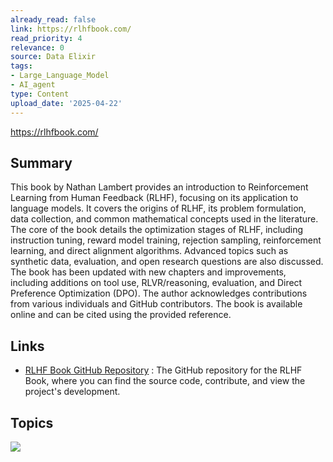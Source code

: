 ```yaml
---
already_read: false
link: https://rlhfbook.com/
read_priority: 4
relevance: 0
source: Data Elixir
tags:
- Large_Language_Model
- AI_agent
type: Content
upload_date: '2025-04-22'
---
```


https://rlhfbook.com/
## Summary

This book by Nathan Lambert provides an introduction to Reinforcement Learning from Human Feedback (RLHF), focusing on its application to language models. It covers the origins of RLHF, its problem formulation, data collection, and common mathematical concepts used in the literature. The core of the book details the optimization stages of RLHF, including instruction tuning, reward model training, rejection sampling, reinforcement learning, and direct alignment algorithms. Advanced topics such as synthetic data, evaluation, and open research questions are also discussed. The book has been updated with new chapters and improvements, including additions on tool use, RLVR/reasoning, evaluation, and Direct Preference Optimization (DPO). The author acknowledges contributions from various individuals and GitHub contributors. The book is available online and can be cited using the provided reference.
## Links

- [RLHF Book GitHub Repository](https://github.com/natolambert/rlhf-book) : The GitHub repository for the RLHF Book, where you can find the source code, contribute, and view the project's development.

## Topics

![](topics/Concept/Reinforcement%20Learning%20from%20Human%20Feedback%20RLHF)
